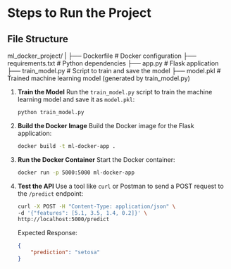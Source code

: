 # Steps to Run the Project

## File Structure
ml_docker_project/
|
├── Dockerfile             # Docker configuration
├── requirements.txt       # Python dependencies
├── app.py                 # Flask application
├── train_model.py         # Script to train and save the model
├── model.pkl              # Trained machine learning model (generated by train_model.py)


1. **Train the Model**
   Run the `train_model.py` script to train the machine learning model and save it as `model.pkl`:
   ```bash
   python train_model.py
   ```

2. **Build the Docker Image**
   Build the Docker image for the Flask application:
   ```bash
   docker build -t ml-docker-app .
   ```

3. **Run the Docker Container**
   Start the Docker container:
   ```bash
   docker run -p 5000:5000 ml-docker-app
   ```

4. **Test the API**
   Use a tool like `curl` or Postman to send a POST request to the `/predict` endpoint:
   ```bash
   curl -X POST -H "Content-Type: application/json" \
   -d '{"features": [5.1, 3.5, 1.4, 0.2]}' \
   http://localhost:5000/predict
   ```

   Expected Response:
   ```json
   {
       "prediction": "setosa"
   }